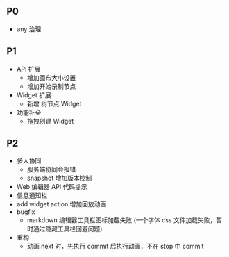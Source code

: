 ## P0
- any 治理
## P1
- API 扩展
  - 增加画布大小设置
  - 增加开始录制节点
- Widget 扩展
  - 新增 树节点 Widget 
- 功能补全
  - 拖拽创建 Widget

## P2
- 多人协同
  - 服务端协同会报错
  - snapshot 增加版本控制
- Web 编辑器 API 代码提示
- 信息通知栏
- add widget action 增加回放动画
- bugfix
  - markdown 编辑器工具栏图标加载失败 (一个字体 css 文件加载失败，暂时通过隐藏工具栏回避问题)
- 重构
  - 动画 next 时，先执行 commit 后执行动画，不在 stop 中 commit